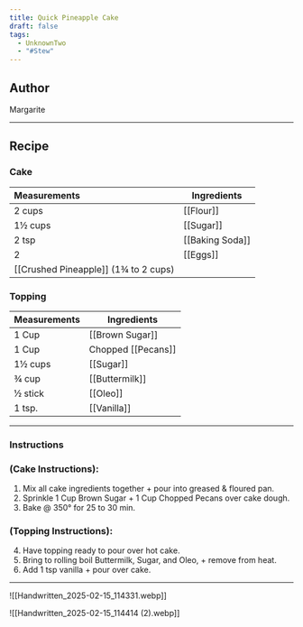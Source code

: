 ```yaml
---
title: Quick Pineapple Cake
draft: false
tags:
  - UnknownTwo
  - "#Stew"
---
```

## Author
Margarite
___
## Recipe
### Cake
| Measurements | Ingredients               |
| :----------- | ------------------------- |
|2 cups|[[Flour]]|
|1½ cups|[[Sugar]]|
|2 tsp|[[Baking Soda]]|
|2|[[Eggs]]|
|[[Crushed Pineapple]] (1¾ to 2 cups)||
### Topping
| Measurements | Ingredients               |
| :----------- | ------------------------- |
|1 Cup|[[Brown Sugar]]|
|1 Cup|Chopped [[Pecans]]|
|1½ cups|[[Sugar]]|
|¾ cup|[[Buttermilk]]|
|½ stick|[[Oleo]]|
|1 tsp.|[[Vanilla]]|
___
### Instructions
### (Cake Instructions):
1. Mix all cake ingredients together + pour into greased & floured pan.
2. Sprinkle 1 Cup Brown Sugar + 1 Cup Chopped Pecans over cake dough.
3. Bake @ 350° for 25 to 30 min.
### (Topping Instructions):
4. Have topping ready to pour over hot cake.
5. Bring to rolling boil Buttermilk, Sugar, and Oleo, + remove from heat.
6. Add 1 tsp vanilla + pour over cake.
___
![[Handwritten_2025-02-15_114331.webp]]

![[Handwritten_2025-02-15_114414 (2).webp]]